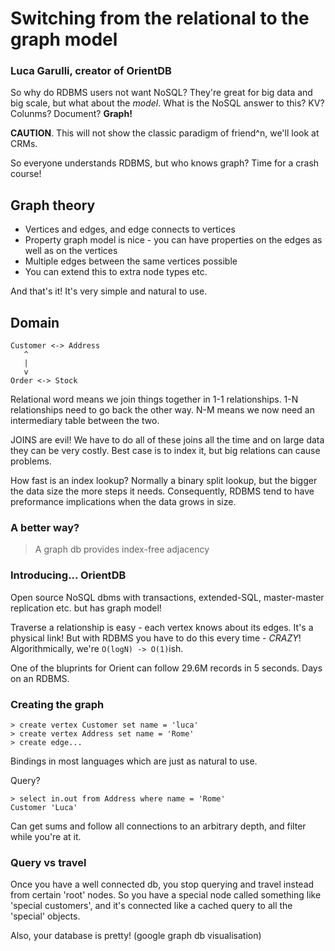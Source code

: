 # Switching from the relational to the graph model

### Luca Garulli, creator of OrientDB

So why do RDBMS users not want NoSQL? They're great for big data and big scale, but what about the *model*. What is the NoSQL answer to this? KV? Colunms? Document? **Graph!**

**CAUTION**. This will not show the classic paradigm of friend^n, we'll look at CRMs.

So everyone understands RDBMS, but who knows graph? Time for a crash course!

## Graph theory

- Vertices and edges, and edge connects to vertices
- Property graph model is nice - you can have properties on the edges as well as on the vertices
- Multiple edges between the same vertices possible
- You can extend this to extra node types etc.

And that's it! It's very simple and natural to use.

## Domain

```
Customer <-> Address
   ^
   |
   v
Order <-> Stock
```

Relational word means we join things together in 1-1 relationships. 1-N relationships need to go back the other way. N-M means we now need an intermediary table between the two.

JOINS are evil! We have to do all of these joins all the time and on large data they can be very costly. Best case is to index it, but big relations can cause problems.

How fast is an index lookup? Normally a binary split lookup, but the bigger the data size the more steps it needs. Consequently, RDBMS tend to have preformance implications when the data grows in size.

### A better way?

> A graph db provides index-free adjacency

### Introducing... OrientDB

Open source NoSQL dbms with transactions, extended-SQL, master-master replication etc. but has graph model!

Traverse a relationship is easy - each vertex knows about its edges. It's a physical link! But with RDBMS you have to do this every time - *CRAZY*! Algorithmically, we're `O(logN) -> O(1)`ish.

One of the bluprints for Orient can follow 29.6M records in 5 seconds. Days on an RDBMS.

### Creating the graph

```
> create vertex Customer set name = 'luca'
> create vertex Address set name = 'Rome'
> create edge...
```

Bindings in most languages which are just as natural to use.

Query?

```
> select in.out from Address where name = 'Rome'
Customer 'Luca'
```

Can get sums and follow all connections to an arbitrary depth, and filter while you're at it.

### Query vs travel

Once you have a well connected db, you stop querying and travel instead from certain 'root' nodes. So you have a special node called something like 'special customers', and it's connected like a cached query to all the 'special' objects.

Also, your database is pretty! (google graph db visualisation)
